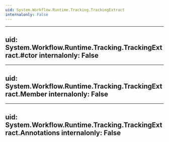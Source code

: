 ```yaml
---
uid: System.Workflow.Runtime.Tracking.TrackingExtract
internalonly: False
---
```


---
uid: System.Workflow.Runtime.Tracking.TrackingExtract.#ctor
internalonly: False
---

---
uid: System.Workflow.Runtime.Tracking.TrackingExtract.Member
internalonly: False
---

---
uid: System.Workflow.Runtime.Tracking.TrackingExtract.Annotations
internalonly: False
---
